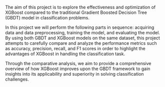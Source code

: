 The aim of this project is to explore the effectiveness and optimization of XGBoost compared to the traditional Gradient Boosted Decision Tree (GBDT) model in classification problems.

In this project we will perform the following parts in sequence: acquiring data and data preprocessing, training the model, and evaluating the model. By using both GBDT and XGBoost models on the same dataset, this project attempts to carefully compare and analyze the performance metrics such as accuracy, precision, recall, and F1 scores in order to highlight the advantages of XGBoost in handling the classification task.

Through the comparative analysis, we aim to provide a comprehensive overview of how XGBoost improves upon the GBDT framework to gain insights into its applicability and superiority in solving classification challenges.
